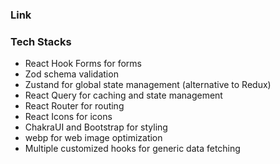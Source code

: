 ### Link


### Tech Stacks
* React Hook Forms for forms
* Zod schema validation
* Zustand for global state management (alternative to Redux)
* React Query for caching and state management
* React Router for routing
* React Icons for icons
* ChakraUI and Bootstrap for styling
* webp for web image optimization
* Multiple customized hooks for generic data fetching
